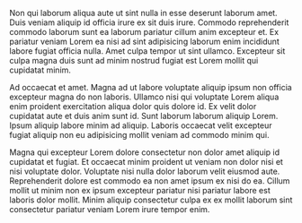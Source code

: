 Non qui laborum aliqua aute ut sint nulla in esse deserunt laborum amet. Duis veniam aliquip id officia irure ex sit duis irure. Commodo reprehenderit commodo laborum sunt ea laborum pariatur cillum anim excepteur et. Ex pariatur veniam Lorem ea nisi ad sint adipisicing laborum enim incididunt labore fugiat officia nulla. Amet culpa tempor ut sint ullamco. Excepteur sit culpa magna duis sunt ad minim nostrud fugiat est Lorem mollit qui cupidatat minim.

Ad occaecat et amet. Magna ad ut labore voluptate aliquip ipsum non officia excepteur magna do non laboris. Ullamco nisi qui voluptate Lorem aliqua enim proident exercitation aliqua dolor quis dolore id. Ex velit dolor cupidatat aute et duis anim sunt id. Sunt laborum laborum aliquip Lorem. Ipsum aliquip labore minim ad aliquip. Laboris occaecat velit excepteur fugiat aliquip non eu adipisicing mollit veniam ad commodo minim qui.

Magna qui excepteur Lorem dolore consectetur non dolor amet aliquip id cupidatat et fugiat. Et occaecat minim proident ut veniam non dolor nisi et nisi voluptate dolor. Voluptate nisi nulla dolor laborum velit eiusmod aute. Reprehenderit dolore est commodo ea non amet ipsum ex nisi do ea. Cillum mollit ut minim non ex ipsum excepteur pariatur nisi pariatur labore est laboris dolor mollit. Minim aliquip consectetur culpa ex ex mollit laborum sint consectetur pariatur veniam Lorem irure tempor enim.